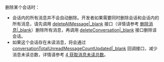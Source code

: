 <div class="mk-hint">

删除某个会话时：

- 会话内的所有消息并不会自动删除。开发者如果需要同时删除会话和会话内的所有消息，请先调用 [deleteAllMessage\|_blank](@deleteAllMessage) 接口（详情请参考 [删除消息\|_blank](!deleteMessages#3_2)）删除所有消息，再调用 [deleteConversation\|_blank](@deleteConversation) 接口删除该会话。
- 如果这个会话存在未读消息，将会通过 [conversationTotalUnreadMessageCountUpdated\|_blank](@conversationTotalUnreadMessageCountUpdated) 回调接口，减少消息未读总数，详情请参考 [4 获取消息未读总数](!Conversation_Management#3_4)。
</div>




